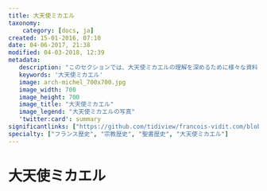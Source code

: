 ```yaml
---
title: 大天使ミカエル
taxonomy:
    category: [docs, ja]
created: 15-01-2016, 07:10
date: 04-06-2017, 21:38
modified: 04-03-2018, 12:39
metadata:
   description: "このセクションでは、大天使ミカエルの理解を深めるために様々な資料を提供しています。それは、例えば、ヘブライ語での「ミカエル」の語源の説明であったり、又は大天使ミカエルが出る旧・新約聖書や黄金伝説（レゲンダ・アウレア）の文書です。"
   keywords: '大天使ミカエル'
   image: arch-michel_700x700.jpg
   image_width: 700
   image_height: 700
   image_title: "大天使ミカエル"
   image_legend: "大天使ミカエルの写真"
   'twitter:card': summary
significantlinks: ["https://github.com/tidiview/francois-vidit.com/blob/master/user/sites/docs/pages/01.home/05.mont-saint-michel/01.arch-michel/chapter.ja.md"]
specialty: ["フランス歴史", "宗教歴史", "聖書歴史", "大天使ミカエル"]
---
```


# 大天使ミカエル  
